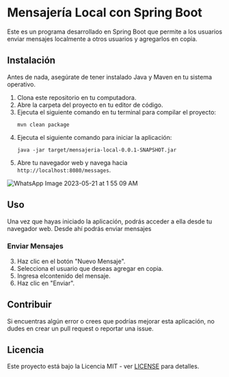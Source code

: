 # Mensajería Local con Spring Boot

Este es un programa desarrollado en Spring Boot que permite a los usuarios enviar mensajes localmente a otros usuarios y agregarlos en copia. 

## Instalación

Antes de nada, asegúrate de tener instalado Java y Maven en tu sistema operativo.

1. Clona este repositorio en tu computadora.
2. Abre la carpeta del proyecto en tu editor de código.
3. Ejecuta el siguiente comando en tu terminal para compilar el proyecto:  
    ```
    mvn clean package
    ```
4. Ejecuta el siguiente comando para iniciar la aplicación: 
    ```
    java -jar target/mensajeria-local-0.0.1-SNAPSHOT.jar
    ```
5. Abre tu navegador web y navega hacia `http://localhost:8080/messages`.

![WhatsApp Image 2023-05-21 at 1 55 09 AM](https://github.com/QuirozRicaudC/springBootChat/assets/113724465/1bf61930-7b9a-4307-bd29-72122dd5932b)


## Uso

Una vez que hayas iniciado la aplicación, podrás acceder a ella desde tu navegador web. Desde ahí podrás enviar mensajes

### Enviar Mensajes
3. Haz clic en el botón "Nuevo Mensaje".
4. Selecciona el usuario que deseas agregar en copia.
5. Ingresa elcontenido del mensaje.
6. Haz clic en "Enviar".

## Contribuir

Si encuentras algún error o crees que podrías mejorar esta aplicación, no dudes en crear un pull request o reportar una issue. 

## Licencia

Este proyecto está bajo la Licencia MIT - ver [LICENSE](LICENSE) para detalles.
